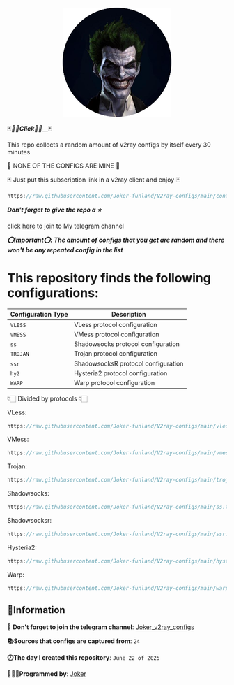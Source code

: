 <p align="center">
  <a href="https://t.me/Joker_v2ray_configs" target="_blank">
    <img src="https://github.com/Space-00/String/blob/main/I.png" alt="Description" width="250"/>
  </a>
</p>

🃏_______________________________________________________________☝🏻Click☝🏻_________________________________________________________________🃏

This repo collects a random amount of v2ray configs by itself every 30 minutes 

🚫 NONE OF THE CONFIGS ARE MINE 🚫

🃏 Just put this subscription link in a v2ray client and enjoy 🃏

```javascript
https://raw.githubusercontent.com/Joker-funland/V2ray-configs/main/config.txt
```

***Don't forget to give the repo a ⭐***

click [here](https://t.me/Joker_v2ray_configs) to join to My telegram channel

***⭕Important⭕: The amount of configs that you get are random and there won't be any repeated config in the list***


# This repository finds the following configurations:

| Configuration Type | Description                            |
|--------------------|----------------------------------------|
| `VLESS`            | VLess protocol configuration           |
| `VMESS`            | VMess protocol configuration           |
| `ss`      | Shadowsocks protocol configuration     |
| `TROJAN`           | Trojan protocol configuration          |
| `ssr`     | ShadowsocksR protocol configuration    |
| `hy2`     | Hysteria2 protocol configuration    |
| `WARP`             | Warp protocol configuration            |

👇🏻 Divided by protocols 👇🏻

VLess:

```javascript
https://raw.githubusercontent.com/Joker-funland/V2ray-configs/main/vless.txt
```

VMess:

```javascript
https://raw.githubusercontent.com/Joker-funland/V2ray-configs/main/vmess.txt
```

Trojan:

```javascript
https://raw.githubusercontent.com/Joker-funland/V2ray-configs/main/trojan.txt
```

Shadowsocks:

```javascript
https://raw.githubusercontent.com/Joker-funland/V2ray-configs/main/ss.txt
```

Shadowsocksr:

```javascript
https://raw.githubusercontent.com/Joker-funland/V2ray-configs/main/ssr.txt
```

Hysteria2:

```javascript
https://raw.githubusercontent.com/Joker-funland/V2ray-configs/main/hysteria2.txt
```

Warp:

```javascript
https://raw.githubusercontent.com/Joker-funland/V2ray-configs/main/warp.txt
```

**🔵Information**
--------------------

**📢 Don't forget to join the telegram channel**: [Joker_v2ray_configs](https://t.me/Joker_v2ray_configs)

**📚Sources that configs are captured from**: `24`

**🕖The day I created this repository**: `June 22 of 2025`

**👩🏻‍💻Programmed by**: [Joker](https://github.com/Joker-funland)
